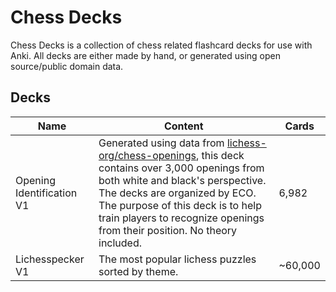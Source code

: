 # Chess Decks

Chess Decks is a collection of chess related flashcard decks for use with Anki. All decks are either made by hand, or generated using open source/public domain data.

## Decks

| Name                      | Content                                           | Cards   |
|---------------------------|---------------------------------------------------|---------|
| Opening Identification V1 | Generated using data from [lichess-org/chess-openings](https://github.com/lichess-org/chess-openings), this deck contains over 3,000 openings from both white and black's perspective. The decks are organized by ECO. The purpose of this deck is to help train players to recognize openings from their position. No theory included. | 6,982   |
| Lichesspecker V1          | The most popular lichess puzzles sorted by theme. | ~60,000 |
